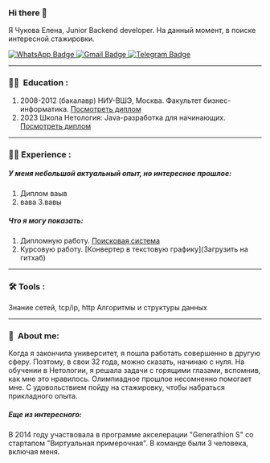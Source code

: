 ### Hi there 👋

Я Чукова Елена, Junior Backend developer.
На данный момент, в поиске интересной стажировки.

<div id="badges">
  <a href="https://wa.me/79067811858">
    <img src="https://img.shields.io/badge/WhatsApp-green?logo=WhatsApp&logoColor=white" alt="WhatsApp Badge"/>
  </a>
  <a href="mailto:chukova1991@gmail.com">
    <img src="https://img.shields.io/badge/Gmail-red?logo=Gmail&logoColor=white" alt="Gmail Badge"/>
  </a>
  <a href="https://t.me/alenkakomi">
    <img src="https://img.shields.io/badge/Telegram-blue?logo=Telegram&logoColor=white" alt="Telegram Badge"/>
  </a>
</div>

---
### :woman_student:  Education :
1. 2008-2012 (бакалавр) НИУ-ВШЭ, Москва. Факультет бизнес-информатика. [Посмотреть диплом]()
2. 2023 Школа Нетология: Java-разработка для начинающих. [Посмотреть диплом]()
---
### :woman_technologist: Experience :
##### **У меня небольшой актуальный опыт, но интересное прошлое:**
1. Диплом ваыв
2.  вава
3.вавы

##### **Что я могу показать:**
1. Дипломную работу. [Поисковая система](https://github.com/Aaaleenka/pcs-final-diplom)
2. Курсовую работу. [Конвертер в текстовую графику](Загрузить на гитхаб)
---
### :hammer_and_wrench: Tools :

Знание сетей, tcp/ip, http
Алгоритмы и структуры данных

____
### :woman:  About me:

Когда я закончила университет, я пошла работать совершенно в другую сферу. Поэтому, в свои 32 года, можно сказать, начинаю с нуля. 
На обучении в Нетологии, я решала задачи с горящими глазами, вспомнив, как мне это нравилось. Олимпиадное прошлое несомненно помогает мне. С удовольствием пойду на стажировку, чтобы набраться прикладного опыта. 

##### **Еще из интересного:**

В 2014 году участвовала в программе акселерации "Generathion S" со стартапом "Виртуальная примерочная". В команде были 3 человека, включая меня. 




<!--
**Aaaleenka/aaaleenka** is a ✨ _special_ ✨ repository because its `README.md` (this file) appears on your GitHub profile.

Here are some ideas to get you started:

- 🔭 I’m currently working on ...
- 🌱 I’m currently learning ...
- 👯 I’m looking to collaborate on ...
- 🤔 I’m looking for help with ...
- 💬 Ask me about ...
- 📫 How to reach me: ...
- 😄 Pronouns: ...
- ⚡ Fun fact: ...
-->
